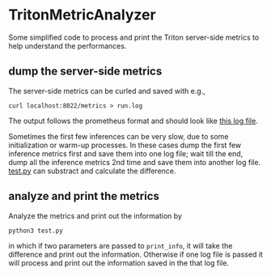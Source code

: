 # TritonMetricAnalyzer

Some simplified code to process and print the Triton server-side metrics to help understand the performances.

## dump the server-side metrics

The server-side metrics can be curled and saved with e.g.,
```
curl localhost:8022/metrics > run.log
```

The output follows the prometheus format and should look like [this log file](testdata/result2.log).

Sometimes the first few inferences can be very slow, due to some initialization or warm-up processes. In these cases dump the first few inference metrics first and save them into one log file; wait till the end, dump all the inference metrics 2nd time and save them into another log file. [test.py](test.py) can substract and calculate the difference.

## analyze and print the metrics

Analyze the metrics and print out the information by
```
python3 test.py
```
in which if two parameters are passed to `print_info`, it will take the difference and print out the information. Otherwise if one log file is passed it will process and print out the information saved in the that log file.
